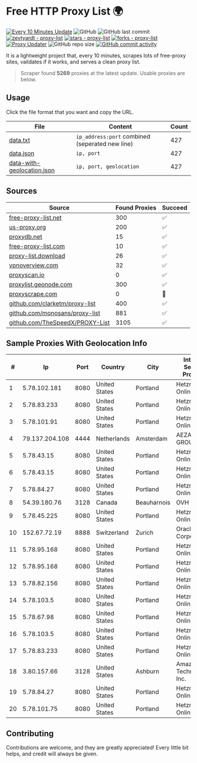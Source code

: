 
# Free HTTP Proxy List 🌍

[![Every 10 Minutes Update](https://github.com/mertguvencli/http-proxy-list/actions/workflows/main.yml/badge.svg?branch=main)](https://github.com/mertguvencli/http-proxy-list/actions/workflows/main.yml)
![GitHub](https://img.shields.io/github/license/mertguvencli/http-proxy-list)
![GitHub last commit](https://img.shields.io/github/last-commit/mertguvencli/http-proxy-list)
[![zevtyardt - proxy-list](https://img.shields.io/static/v1?label=zevtyardt&message=proxy-list&color=blue&logo=github)](https://github.com/zevtyardt/proxy-list "Go to GitHub repo")
[![stars - proxy-list](https://img.shields.io/github/stars/zevtyardt/proxy-list?style=social)](https://github.com/zevtyardt/proxy-list)
[![forks - proxy-list](https://img.shields.io/github/forks/zevtyardt/proxy-list?style=social)](https://github.com/zevtyardt/proxy-list)
[![Proxy Updater](https://github.com/zevtyardt/proxy-list/workflows/Proxy%20Updater/badge.svg)](https://github.com/zevtyardt/proxy-list/actions?query=workflow:"Proxy+Updater")
![GitHub repo size](https://img.shields.io/github/repo-size/zevtyardt/proxy-list)
[![GitHub commit activity](https://img.shields.io/github/commit-activity/m/zevtyardt/proxy-list?logo=commits)](https://github.com/zevtyardt/proxy-list/commits/main)

It is a lightweight project that, every 10 minutes, scrapes lots of free-proxy sites, validates if it works, and serves a clean proxy list.

> Scraper found **5269** proxies at the latest update. Usable proxies are below.

## Usage

Click the file format that you want and copy the URL.

|File|Content|Count|
|----|-------|-----|
|[data.txt](https://raw.githubusercontent.com/mertguvencli/http-proxy-list/main/proxy-list/data.txt)|`ip_address:port` combined (seperated new line)|427|
|[data.json](https://raw.githubusercontent.com/mertguvencli/http-proxy-list/main/proxy-list/data.json)|`ip, port`|427|
|[data-with-geolocation.json](https://raw.githubusercontent.com/mertguvencli/http-proxy-list/main/proxy-list/data-with-geolocation.json)|`ip, port, geolocation`|427|

## Sources

|Source|Found Proxies|Succeed|
|------|-------------|-------|
|[free-proxy-list.net](https://free-proxy-list.net)|300|✅|
|[us-proxy.org](https://www.us-proxy.org)|200|✅|
|[proxydb.net](http://proxydb.net)|15|✅|
|[free-proxy-list.com](https://free-proxy-list.com/?page=&port=&type%5B%5D=http&type%5B%5D=https&up_time=0&search=Search)|10|✅|
|[proxy-list.download](https://www.proxy-list.download/HTTP)|26|✅|
|[vpnoverview.com](https://vpnoverview.com/privacy/anonymous-browsing/free-proxy-servers)|32|✅|
|[proxyscan.io](https://www.proxyscan.io)|0|✅|
|[proxylist.geonode.com](https://proxylist.geonode.com/api/proxy-list?limit=300&page=1&sort_by=lastChecked&sort_type=desc&protocols=http,https)|300|✅|
|[proxyscrape.com](https://api.proxyscrape.com/v2/?request=displayproxies&protocol=http&timeout=10000&country=all&ssl=all&anonymity=all)|0|🚫|
|[github.com/clarketm/proxy-list](https://raw.githubusercontent.com/clarketm/proxy-list/master/proxy-list-raw.txt)|400|✅|
|[github.com/monosans/proxy-list](https://raw.githubusercontent.com/monosans/proxy-list/main/proxies/http.txt)|881|✅|
|[github.com/TheSpeedX/PROXY-List](https://raw.githubusercontent.com/TheSpeedX/PROXY-List/master/http.txt)|3105|✅|


## Sample Proxies With Geolocation Info

|#|Ip|Port|Country|City|Internet Service Provider|
|-|--|----|-------|----|-------------------------|
|1|5.78.102.181|8080|United States|Portland|Hetzner Online GmbH|
|2|5.78.83.233|8080|United States|Portland|Hetzner Online GmbH|
|3|5.78.101.91|8080|United States|Portland|Hetzner Online GmbH|
|4|79.137.204.108|4444|Netherlands|Amsterdam|AEZA GROUP Ltd|
|5|5.78.43.15|8080|United States|Portland|Hetzner Online GmbH|
|6|5.78.43.15|8080|United States|Portland|Hetzner Online GmbH|
|7|5.78.84.27|8080|United States|Portland|Hetzner Online GmbH|
|8|54.39.180.76|3128|Canada|Beauharnois|OVH SAS|
|9|5.78.45.225|8080|United States|Portland|Hetzner Online GmbH|
|10|152.67.72.19|8888|Switzerland|Zurich|Oracle Corporation|
|11|5.78.95.168|8080|United States|Portland|Hetzner Online GmbH|
|12|5.78.95.168|8080|United States|Portland|Hetzner Online GmbH|
|13|5.78.82.156|8080|United States|Portland|Hetzner Online GmbH|
|14|5.78.103.5|8080|United States|Portland|Hetzner Online GmbH|
|15|5.78.67.98|8080|United States|Portland|Hetzner Online GmbH|
|16|5.78.103.5|8080|United States|Portland|Hetzner Online GmbH|
|17|5.78.83.233|8080|United States|Portland|Hetzner Online GmbH|
|18|3.80.157.66|3128|United States|Ashburn|Amazon Technologies Inc.|
|19|5.78.84.27|8080|United States|Portland|Hetzner Online GmbH|
|20|5.78.101.75|8080|United States|Portland|Hetzner Online GmbH|



## Contributing

Contributions are welcome, and they are greatly appreciated! Every
little bit helps, and credit will always be given.


